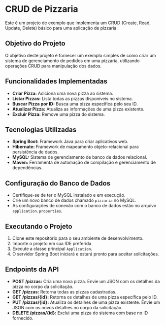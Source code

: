 # CRUD de Pizzaria

Este é um projeto de exemplo que implementa um CRUD (Create, Read, Update, Delete) básico para uma aplicação de pizzaria.

## Objetivo do Projeto

O objetivo deste projeto é fornecer um exemplo simples de como criar um sistema de gerenciamento de pedidos em uma pizzaria, utilizando operações CRUD para manipulação dos dados.

## Funcionalidades Implementadas

- **Criar Pizza:** Adiciona uma nova pizza ao sistema.
- **Listar Pizzas:** Lista todas as pizzas disponíveis no sistema.
- **Buscar Pizza por ID:** Busca uma pizza específica pelo seu ID.
- **Atualizar Pizza:** Atualiza as informações de uma pizza existente.
- **Excluir Pizza:** Remove uma pizza do sistema.

## Tecnologias Utilizadas

- **Spring Boot:** Framework Java para criar aplicativos web.
- **Hibernate:** Framework de mapeamento objeto-relacional para persistência de dados.
- **MySQL:** Sistema de gerenciamento de banco de dados relacional.
- **Maven:** Ferramenta de automação de compilação e gerenciamento de dependências.

## Configuração do Banco de Dados

- Certifique-se de ter o MySQL instalado e em execução.
- Crie um novo banco de dados chamado `pizzaria` no MySQL.
- As configurações de conexão com o banco de dados estão no arquivo `application.properties`.

## Executando o Projeto

1. Clone este repositório para o seu ambiente de desenvolvimento.
2. Importe o projeto em sua IDE preferida.
3. Execute a classe principal `Application`.
4. O servidor Spring Boot iniciará e estará pronto para aceitar solicitações.

## Endpoints da API

- **POST /pizzas:** Cria uma nova pizza. Envie um JSON com os detalhes da pizza no corpo da solicitação.
- **GET /pizzas:** Retorna todas as pizzas cadastradas.
- **GET /pizzas/{id}:** Retorna os detalhes de uma pizza específica pelo ID.
- **PUT /pizzas/{id}:** Atualiza os detalhes de uma pizza existente. Envie um JSON com os novos detalhes no corpo da solicitação.
- **DELETE /pizzas/{id}:** Exclui uma pizza do sistema com base no ID fornecido.
